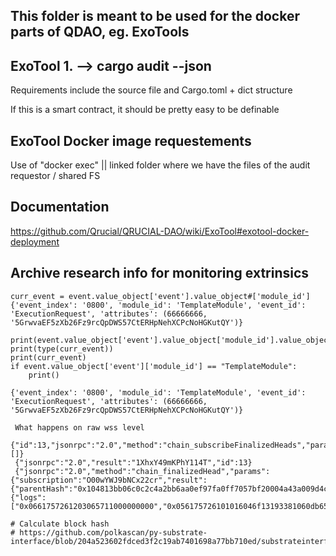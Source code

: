 ## This folder is meant to be used for the docker parts of QDAO, eg. ExoTools

## ExoTool 1. --> cargo audit --json
Requirements include the source file and Cargo.toml + dict structure

If this is a smart contract, it should be pretty easy to be definable

## ExoTool Docker image requestements
Use of "docker exec" || linked folder where we have the files of the audit requestor / shared FS

## Documentation
https://github.com/Qrucial/QRUCIAL-DAO/wiki/ExoTool#exotool-docker-deployment

## Archive research info for monitoring extrinsics

```WSS comments for debug/research
curr_event = event.value_object['event'].value_object#['module_id']
{'event_index': '0800', 'module_id': 'TemplateModule', 'event_id': 'ExecutionRequest', 'attributes': (66666666, '5GrwvaEF5zXb26Fz9rcQpDWS57CtERHpNehXCPcNoHGKutQY')}

print(event.value_object['event'].value_object['module_id'].value_object)
print(type(curr_event))
print(curr_event)
if event.value_object['event']['module_id'] == "TemplateModule":
    print()

{'event_index': '0800', 'module_id': 'TemplateModule', 'event_id': 'ExecutionRequest', 'attributes': (66666666, '5GrwvaEF5zXb26Fz9rcQpDWS57CtERHpNehXCPcNoHGKutQY')}

 What happens on raw wss level
 {"id":13,"jsonrpc":"2.0","method":"chain_subscribeFinalizedHeads","params":[]}
 {"jsonrpc":"2.0","result":"1XhxY49mKPhY114T","id":13}
 {"jsonrpc":"2.0","method":"chain_finalizedHead","params":{"subscription":"O00wYWJ9bNCx22cr","result":{"parentHash":"0x104813bb06c0c2c4a2bb6aa0ef97fa0ff7057bf20004a43a009d4c76b63010b7","number":"0x22e","stateRoot":"0x558785d0f608615e9c91303a61e89c305210e5588fe691b2d718d6404deea4ed","extrinsicsRoot":"0xfae4ab5907139f87707541ca145fa7f04fbd3e59d8ddc38d1622a8deb51b56a7","digest":{"logs":["0x0661757261203065711000000000","0x056175726101016046f13193381060db65ea3afebe1f78f82c97cbf23950541a91af3306e9055761c304116b7fa41af6e7c38902d13fe5dd52da5034b2d892b5ed276c4a56bc87"]}}}}

# Calculate block hash
# https://github.com/polkascan/py-substrate-interface/blob/204a523602fdced3f2c19ab7401698a77bb710ed/substrateinterface/base.py#L893```
